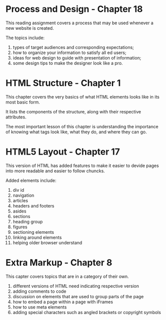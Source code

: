 # Process and Design - Chapter 18

This reading assignment covers a process that may be used whenever a new website is created.

The topics include:

1. types of target audiences and corresponding expectations;
2.  how to organize your information to satisfy all ed users;
3.  ideas for web design to guide with presentation of information;
4.  some design tips to make the designer look like a pro.

# HTML Structure - Chapter 1

This chapter covers the very basics of what HTML elements looks like in its most basic form.

It lists the components of the structure, along with their respective attributes.  

The most important lesson of this chapter is understanding the importance of  knowing what tags look like, what they do, and where they can go.

# HTML5 Layout - Chapter 17

This version of HTML has added features to make it easier to devide pages into more readable and easier to follow chuncks.

Added elements include:

1. div id
2. navigation
3. articles
4. headers and footers
5. asides
6. sections
7. heading group
8. figures
9.  sectioning elements
10. linking around elements
11. helping older browser understand

# Extra Markup - Chapter 8

This capter covers topics that are in a category of their own.

1.  different versions of HTML need indicating respective version
2.  adding comments to code
3.  discussion on elements that are used to group parts of the page
4.  how to embed a page within a page with iFrames
5. how to use meta elements
6.  adding special characters such as angled brackets or copyright symbols